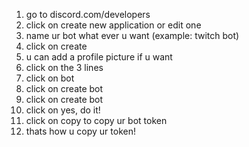 1. go to discord.com/developers
2. click on create new application or edit one
3. name ur bot what ever u want (example: twitch bot)
4. click on create
5. u can add a profile picture if u want
6. click on the 3 lines
7. click on bot
8. click on create bot
9. click on create bot
10. click on yes, do it!
11. click on copy to copy ur bot token
12. thats how u copy ur token!
